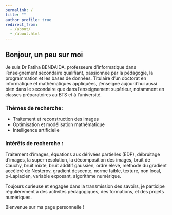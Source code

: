 ```yaml
---
permalink: /
title: ""
author_profile: true
redirect_from: 
  - /about/
  - /about.html
---
```

## Bonjour, un peu sur moi

Je suis Dr Fatiha BENDAIDA, professeure d’informatique dans l’enseignement secondaire qualifiant, passionnée par la pédagogie, la programmation et les bases de données.
Titulaire d’un doctorat en informatique et mathématiques appliquées, j’enseigne aujourd’hui aussi bien dans le secondaire que dans l’enseignement supérieur, notamment en classes préparatoires au BTS et à l’université.

### Thèmes de recherche:

* Traitement et reconstruction des images
* Optimisation et modélisation mathématique
* Intelligence artificielle

### Intérêts de recherche :

Traitement d’images, équations aux dérivées partielles (EDP), débruitage d’images, la super-résolution, la décomposition des images, bruit de Cauchy, bruit mixte, bruit additif gaussien, ordre élevé, méthode du gradient accéléré de Nesterov, gradient descente, norme faible, texture, non local, p-Laplacien, variable exposant, algorithme numérique.


Toujours curieuse et engagée dans la transmission des savoirs, je participe régulièrement à des activités pédagogiques, des formations, et des projets numériques.

Bienvenue sur ma page personnelle !
